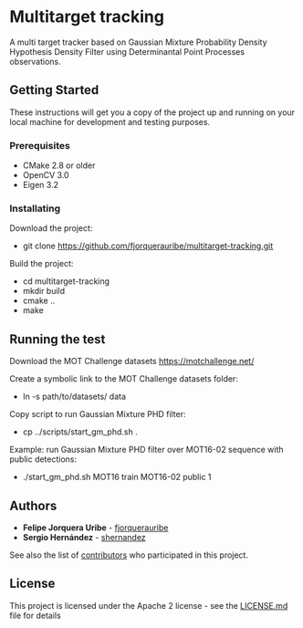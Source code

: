 # Multitarget tracking

A multi target tracker based on Gaussian Mixture Probability Density Hypothesis Density Filter using Determinantal Point Processes observations.

## Getting Started

These instructions will get you a copy of the project up and running on your local machine for development and testing purposes.

### Prerequisites

- CMake 2.8 or older
- OpenCV 3.0
- Eigen 3.2

### Installating

Download the project:
- git clone https://github.com/fjorquerauribe/multitarget-tracking.git

Build the project:
- cd multitarget-tracking
- mkdir build
- cmake ..
- make

## Running the test

Download the MOT Challenge datasets https://motchallenge.net/

Create a symbolic link to the MOT Challenge datasets folder:
- ln -s path/to/datasets/ data

Copy script to run Gaussian Mixture PHD filter:
- cp ../scripts/start_gm_phd.sh .

Example: run Gaussian Mixture PHD filter over MOT16-02 sequence with public detections:
- ./start_gm_phd.sh MOT16 train MOT16-02 public 1

## Authors

* **Felipe Jorquera Uribe** - [fjorquerauribe](https://github.com/fjorquerauribe)
* **Sergio Hernández** - [shernandez](https://github.com/sherna90)

See also the list of [contributors](https://github.com/fjorquerauribe/multitarget-tracking/graphs/contributors) who participated in this project.

## License

This project is licensed under the Apache 2 license - see the [LICENSE.md](LICENSE.md) file for details